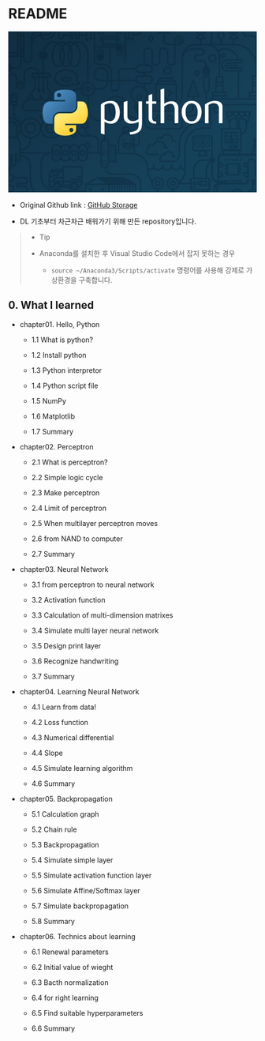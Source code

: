 # README

![thumb-course-phthon-basic](README.assets/thumb-course-phthon-basic-1573569963444.jpg)


- Original Github link : [GitHub Storage](https://github.com/WegraLee/deep-learning-from-scratch)

- DL 기초부터 차근차근 배워가기 위해 만든 repository입니다.

> - Tip
>
> - Anaconda를 설치한 후 Visual Studio Code에서 잡지 못하는 경우
>
>   - `source ~/Anaconda3/Scripts/activate` 명령어를 사용해 강제로 가상환경을 구축합니다.

## 0. What I learned

- chapter01. Hello, Python

    - 1.1 What is python?

    - 1.2 Install python

    - 1.3 Python interpretor

    - 1.4 Python script file

    - 1.5 NumPy

    - 1.6 Matplotlib

    - 1.7 Summary

- chapter02. Perceptron

    - 2.1 What is perceptron?

    - 2.2 Simple logic cycle

    - 2.3 Make perceptron

    - 2.4 Limit of perceptron

    - 2.5 When multilayer perceptron moves

    - 2.6 from NAND to computer

    - 2.7 Summary

- chapter03. Neural Network

    - 3.1 from perceptron to neural network

    - 3.2 Activation function

    - 3.3 Calculation of multi-dimension matrixes

    - 3.4 Simulate multi layer neural network

    - 3.5 Design print layer

    - 3.6 Recognize handwriting

    - 3.7 Summary

- chapter04. Learning Neural Network

    - 4.1 Learn from data!

    - 4.2 Loss function

    - 4.3 Numerical differential

    - 4.4 Slope

    - 4.5 Simulate learning algorithm

    - 4.6 Summary

- chapter05. Backpropagation

    - 5.1 Calculation graph

    - 5.2 Chain rule

    - 5.3 Backpropagation

    - 5.4 Simulate simple layer

    - 5.5 Simulate activation function layer

    - 5.6 Simulate Affine/Softmax layer

    - 5.7 Simulate backpropagation

    - 5.8 Summary

- chapter06. Technics about learning

    - 6.1 Renewal parameters

    - 6.2 Initial value of wieght

    - 6.3 Bacth normalization

    - 6.4 for right learning

    - 6.5 Find suitable hyperparameters

    - 6.6 Summary
